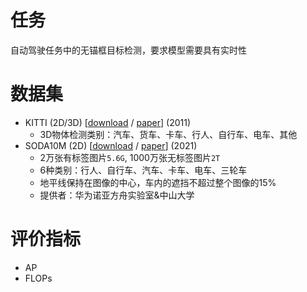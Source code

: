 # 任务
自动驾驶任务中的无锚框目标检测，要求模型需要具有实时性

# 数据集
- KITTI (2D/3D)
    [[download](http://www.cvlibs.net/datasets/kitti/) 
    / [paper](https://arxiv.org/abs/1803.09719)] (2011)
    - 3D物体检测类别：汽车、货车、卡车、行人、自行车、电车、其他
- SODA10M (2D)
    [[download](https://soda-2d.github.io/download.html)
    / [paper](https://arxiv.org/pdf/2106.11118.pdf)] (2021)
    - 2万张有标签图片`5.6G`, 1000万张无标签图片`2T`
    - 6种类别：行人、自行车、汽车、卡车、电车、三轮车
    - 地平线保持在图像的中心，车内的遮挡不超过整个图像的15%
    - 提供者：华为诺亚方舟实验室&中山大学


# 评价指标
- AP
- FLOPs